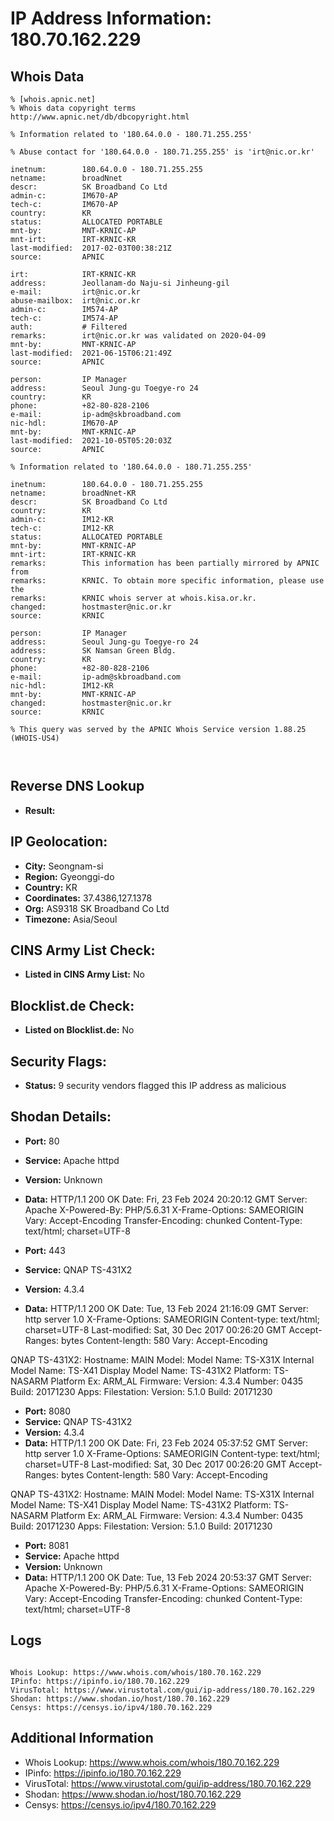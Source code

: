# IP Address Information: 180.70.162.229

## Whois Data
```
% [whois.apnic.net]
% Whois data copyright terms    http://www.apnic.net/db/dbcopyright.html

% Information related to '180.64.0.0 - 180.71.255.255'

% Abuse contact for '180.64.0.0 - 180.71.255.255' is 'irt@nic.or.kr'

inetnum:        180.64.0.0 - 180.71.255.255
netname:        broadNnet
descr:          SK Broadband Co Ltd
admin-c:        IM670-AP
tech-c:         IM670-AP
country:        KR
status:         ALLOCATED PORTABLE
mnt-by:         MNT-KRNIC-AP
mnt-irt:        IRT-KRNIC-KR
last-modified:  2017-02-03T00:38:21Z
source:         APNIC

irt:            IRT-KRNIC-KR
address:        Jeollanam-do Naju-si Jinheung-gil
e-mail:         irt@nic.or.kr
abuse-mailbox:  irt@nic.or.kr
admin-c:        IM574-AP
tech-c:         IM574-AP
auth:           # Filtered
remarks:        irt@nic.or.kr was validated on 2020-04-09
mnt-by:         MNT-KRNIC-AP
last-modified:  2021-06-15T06:21:49Z
source:         APNIC

person:         IP Manager
address:        Seoul Jung-gu Toegye-ro 24
country:        KR
phone:          +82-80-828-2106
e-mail:         ip-adm@skbroadband.com
nic-hdl:        IM670-AP
mnt-by:         MNT-KRNIC-AP
last-modified:  2021-10-05T05:20:03Z
source:         APNIC

% Information related to '180.64.0.0 - 180.71.255.255'

inetnum:        180.64.0.0 - 180.71.255.255
netname:        broadNnet-KR
descr:          SK Broadband Co Ltd
country:        KR
admin-c:        IM12-KR
tech-c:         IM12-KR
status:         ALLOCATED PORTABLE
mnt-by:         MNT-KRNIC-AP
mnt-irt:        IRT-KRNIC-KR
remarks:        This information has been partially mirrored by APNIC from
remarks:        KRNIC. To obtain more specific information, please use the
remarks:        KRNIC whois server at whois.kisa.or.kr.
changed:        hostmaster@nic.or.kr
source:         KRNIC

person:         IP Manager
address:        Seoul Jung-gu Toegye-ro 24
address:        SK Namsan Green Bldg.
country:        KR
phone:          +82-80-828-2106
e-mail:         ip-adm@skbroadband.com
nic-hdl:        IM12-KR
mnt-by:         MNT-KRNIC-AP
changed:        hostmaster@nic.or.kr
source:         KRNIC

% This query was served by the APNIC Whois Service version 1.88.25 (WHOIS-US4)



```
## Reverse DNS Lookup
- **Result:** 

## IP Geolocation:
- **City:** Seongnam-si
- **Region:** Gyeonggi-do
- **Country:** KR
- **Coordinates:** 37.4386,127.1378
- **Org:** AS9318 SK Broadband Co Ltd
- **Timezone:** Asia/Seoul

## CINS Army List Check:
- **Listed in CINS Army List:** 
No

## Blocklist.de Check:
- **Listed on Blocklist.de:** 
No

## Security Flags:
- **Status:** 9 security vendors flagged this IP address as malicious

## Shodan Details:
- **Port:** 80
- **Service:** Apache httpd
- **Version:** Unknown
- **Data:** HTTP/1.1 200 OK
Date: Fri, 23 Feb 2024 20:20:12 GMT
Server: Apache
X-Powered-By: PHP/5.6.31
X-Frame-Options: SAMEORIGIN
Vary: Accept-Encoding
Transfer-Encoding: chunked
Content-Type: text/html; charset=UTF-8



- **Port:** 443
- **Service:** QNAP TS-431X2
- **Version:** 4.3.4
- **Data:** HTTP/1.1 200 OK
Date: Tue, 13 Feb 2024 21:16:09 GMT
Server: http server 1.0
X-Frame-Options: SAMEORIGIN
Content-type: text/html; charset=UTF-8
Last-modified: Sat, 30 Dec 2017 00:26:20 GMT
Accept-Ranges: bytes
Content-length: 580
Vary: Accept-Encoding


QNAP TS-431X2:
  Hostname: MAIN
  Model:
    Model Name: TS-X31X
    Internal Model Name: TS-X41
    Display Model Name: TS-431X2
    Platform: TS-NASARM
    Platform Ex: ARM_AL
  Firmware:
    Version: 4.3.4
    Number: 0435
    Build: 20171230
  Apps:
    Filestation:
      Version: 5.1.0
      Build: 20171230


- **Port:** 8080
- **Service:** QNAP TS-431X2
- **Version:** 4.3.4
- **Data:** HTTP/1.1 200 OK
Date: Fri, 23 Feb 2024 05:37:52 GMT
Server: http server 1.0
X-Frame-Options: SAMEORIGIN
Content-type: text/html; charset=UTF-8
Last-modified: Sat, 30 Dec 2017 00:26:20 GMT
Accept-Ranges: bytes
Content-length: 580
Vary: Accept-Encoding


QNAP TS-431X2:
  Hostname: MAIN
  Model:
    Model Name: TS-X31X
    Internal Model Name: TS-X41
    Display Model Name: TS-431X2
    Platform: TS-NASARM
    Platform Ex: ARM_AL
  Firmware:
    Version: 4.3.4
    Number: 0435
    Build: 20171230
  Apps:
    Filestation:
      Version: 5.1.0
      Build: 20171230


- **Port:** 8081
- **Service:** Apache httpd
- **Version:** Unknown
- **Data:** HTTP/1.1 200 OK
Date: Tue, 13 Feb 2024 20:53:37 GMT
Server: Apache
X-Powered-By: PHP/5.6.31
X-Frame-Options: SAMEORIGIN
Vary: Accept-Encoding
Transfer-Encoding: chunked
Content-Type: text/html; charset=UTF-8



## Logs
```

Whois Lookup: https://www.whois.com/whois/180.70.162.229
IPinfo: https://ipinfo.io/180.70.162.229
VirusTotal: https://www.virustotal.com/gui/ip-address/180.70.162.229
Shodan: https://www.shodan.io/host/180.70.162.229
Censys: https://censys.io/ipv4/180.70.162.229

```
## Additional Information
- Whois Lookup: https://www.whois.com/whois/180.70.162.229
- IPinfo: https://ipinfo.io/180.70.162.229
- VirusTotal: https://www.virustotal.com/gui/ip-address/180.70.162.229
- Shodan: https://www.shodan.io/host/180.70.162.229
- Censys: https://censys.io/ipv4/180.70.162.229

